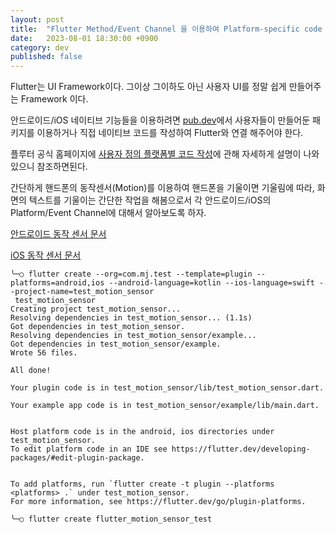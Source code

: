 ```yaml
---
layout: post
title:  "Flutter Method/Event Channel 을 이용하여 Platform-specific code 작성 방법"
date:   2023-08-01 18:30:00 +0900
category: dev
published: false
---
```


Flutter는 UI Framework이다. 그이상 그이하도 아닌 사용자 UI를 정말 쉽게 만들어주는 Framework 이다.

안드로이드/iOS 네이티브 기능들을 이용하려면 [pub.dev](https://pub.dev)에서 사용자들이 만들어둔 패키지를 이용하거나 직접 네이티브 코드를 작성하여 Flutter와 연결 해주어야 한다.  

플루터 공식 홈페이지에 [사용자 정의 플랫폼별 코드 작성](https://docs.flutter.dev/platform-integration/platform-channels)에 관해 자세하게 설명이 나와있으니 참조하면된다.


간단하게 핸드폰의 동작센서(Motion)를 이용하여 핸드폰을 기울이면 기울림에 따라,
화면의 텍스트를 기울이는 간단한 작업을 해봄으로서 각 안드로이드/iOS의 Platform/Event Channel에 대해서 알아보도록 하자.


[안드로이드 동작 센서 문서](https://developer.android.com/guide/topics/sensors/sensors_motion?hl=ko)

[iOS 동작 센서 문서](https://developer.apple.com/documentation/coremotion)

```shell
╰─○ flutter create --org=com.mj.test --template=plugin --platforms=android,ios --android-language=kotlin --ios-language=swift --project-name=test_motion_sensor
 test_motion_sensor
Creating project test_motion_sensor...
Resolving dependencies in test_motion_sensor... (1.1s)
Got dependencies in test_motion_sensor.
Resolving dependencies in test_motion_sensor/example...
Got dependencies in test_motion_sensor/example.
Wrote 56 files.

All done!

Your plugin code is in test_motion_sensor/lib/test_motion_sensor.dart.

Your example app code is in test_motion_sensor/example/lib/main.dart.


Host platform code is in the android, ios directories under test_motion_sensor.
To edit platform code in an IDE see https://flutter.dev/developing-packages/#edit-plugin-package.


To add platforms, run `flutter create -t plugin --platforms <platforms> .` under test_motion_sensor.
For more information, see https://flutter.dev/go/plugin-platforms.
```

```shell
╰─○ flutter create flutter_motion_sensor_test

```